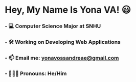 # Hey, My Name Is Yona VA! 😃
### - 💻 Computer Science Major at SNHU
### - 🛠 Working on Developing Web Applications
### - 📫 Email me: yonavossandreae@gmail.com
### - 👨🏻‍💻 Pronouns: He/Him
